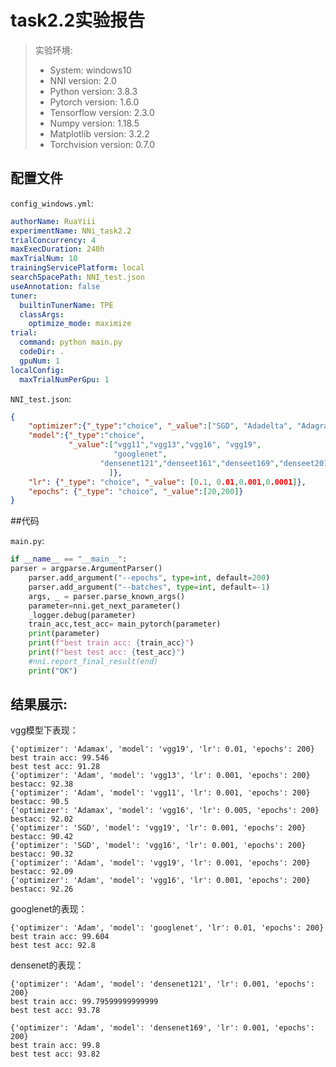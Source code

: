 # task2.2实验报告

> 实验环境: 
> - System: windows10
> - NNI version: 2.0
> - Python version: 3.8.3
> - Pytorch version: 1.6.0
> - Tensorflow version: 2.3.0
> - Numpy version: 1.18.5
> - Matplotlib version: 3.2.2 
> - Torchvision version: 0.7.0

## 配置文件

`config_windows.yml`:
```yml
authorName: RuaYiii
experimentName: NNi_task2.2
trialConcurrency: 4
maxExecDuration: 240h
maxTrialNum: 10
trainingServicePlatform: local
searchSpacePath: NNI_test.json
useAnnotation: false
tuner:
  builtinTunerName: TPE
  classArgs:
    optimize_mode: maximize
trial:
  command: python main.py
  codeDir: .
  gpuNum: 1
localConfig:
  maxTrialNumPerGpu: 1
```

`NNI_test.json`:

```json
{  
    "optimizer":{"_type":"choice", "_value":["SGD", "Adadelta", "Adagrad", "Adam", "Adamax"]},
    "model":{"_type":"choice",
             "_value":["vgg11","vgg13","vgg16", "vgg19",
                       "googlenet",
                    "densenet121","denseet161","denseet169","denseet201"
                      ]},
    "lr": {"_type": "choice", "_value": [0.1, 0.01,0.001,0.0001]},
    "epochs": {"_type": "choice", "_value":[20,200]}
}
```



##代码

`main.py`:

```python
if __name__ == "__main__": 
parser = argparse.ArgumentParser()
    parser.add_argument("--epochs", type=int, default=200)
    parser.add_argument("--batches", type=int, default=-1)
    args, _ = parser.parse_known_args()
    parameter=nni.get_next_parameter()
    _logger.debug(parameter)
    train_acc,test_acc= main_pytorch(parameter)
    print(parameter)
    print(f"best train acc: {train_acc}")
    print(f"best test acc: {test_acc}")
    #nni.report_final_result(end)
    print("OK")
```



## 结果展示:

vgg模型下表现：

```
{'optimizer': 'Adamax', 'model': 'vgg19', 'lr': 0.01, 'epochs': 200}
best train acc: 99.546
best test acc: 91.28
{'optimizer': 'Adam', 'model': 'vgg13', 'lr': 0.001, 'epochs': 200}
bestacc: 92.38
{'optimizer': 'Adam', 'model': 'vgg11', 'lr': 0.001, 'epochs': 200}
bestacc: 90.5
{'optimizer': 'Adamax', 'model': 'vgg16', 'lr': 0.005, 'epochs': 200}
bestacc: 92.02
{'optimizer': 'SGD', 'model': 'vgg19', 'lr': 0.001, 'epochs': 200}
bestacc: 90.42
{'optimizer': 'SGD', 'model': 'vgg16', 'lr': 0.001, 'epochs': 200}
bestacc: 90.32
{'optimizer': 'Adam', 'model': 'vgg19', 'lr': 0.001, 'epochs': 200}
bestacc: 92.09
{'optimizer': 'Adam', 'model': 'vgg16', 'lr': 0.001, 'epochs': 200}
bestacc: 92.26
```

googlenet的表现：

```
{'optimizer': 'Adam', 'model': 'googlenet', 'lr': 0.01, 'epochs': 200}
best train acc: 99.604
best test acc: 92.8
```

 densenet的表现：

```
{'optimizer': 'Adam', 'model': 'densenet121', 'lr': 0.001, 'epochs': 200}
best train acc: 99.79599999999999
best test acc: 93.78
```

```
{'optimizer': 'Adam', 'model': 'densenet169', 'lr': 0.001, 'epochs': 200}
best train acc: 99.8
best test acc: 93.82
```

```

```

```

```

```

```
